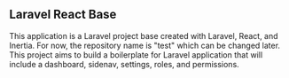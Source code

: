 ## Laravel React Base

This application is a Laravel project base created with Laravel, React, and Inertia. For now, the repository name is "test" which can be changed later. This project aims to build a boilerplate for Laravel application that will include a dashboard, sidenav, settings, roles, and permissions.